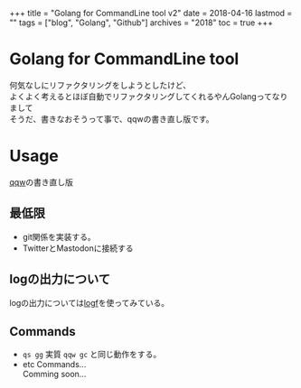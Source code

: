 +++
title = "Golang for CommandLine tool v2"
date = 2018-04-16
lastmod = ""
tags = ["blog", "Golang", "Github"]
archives = "2018"
toc = true
+++

# Golang for CommandLine tool
何気なしにリファクタリングをしようとしたけど、  
よくよく考えるとほぼ自動でリファクタリングしてくれるやんGolangってなりまして  
そうだ、書きなおそうって事で、qqwの書き直し版です。
# Usage
[qqw](https://github.com/e10ulen/qqw)の書き直し版

## 最低限
- git関係を実装する。  
- TwitterとMastodonに接続する  

## logの出力について
logの出力については[logf](https://github.com/spiegel-im-spiegel/logf)を使ってみている。

##  Commands
- `` qs gg ``
実質 ``qqw gc`` と同じ動作をする。
- etc Commands...  
Comming soon...
